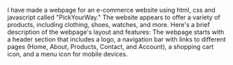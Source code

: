 I have made a webpage for an e-commerce website  using html, css and javascript called "PickYourWay." The website appears to offer a variety of products, including clothing, shoes, watches, and more. Here's a brief description of the webpage's layout and features:
The webpage starts with a header section that includes a logo, a navigation bar with links to different pages (Home, About, Products, Contact, and Account), a shopping cart icon, and a menu icon for mobile devices.
